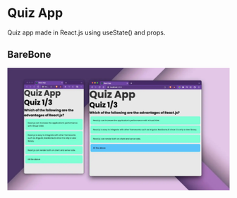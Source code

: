 # Quiz App

Quiz app made in React.js using useState() and props.

## BareBone
![ReadMe](./public/images/readme-1.webp)